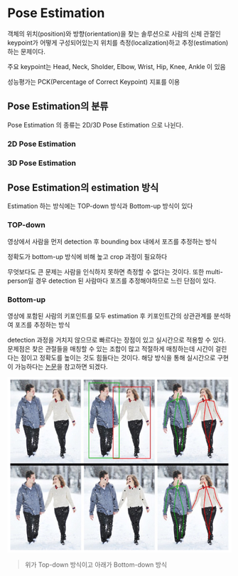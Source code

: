 



# Pose Estimation

객체의 위치(position)와 방향(orientation)을 찾는 솔루션으로 사람의 신체 관절인 keypoint가 어떻게 구성되어있는지 위치를 측정(localization)하고 추정(estimation)하는 문제이다.

주요 keypoint는 Head, Neck, Sholder, Elbow, Wrist, Hip, Knee, Ankle 이 있음



성능평가는 PCK(Percentage of Correct Keypoint) 지표를 이용



## Pose Estimation의 분류

Pose Estimation 의 종류는 2D/3D Pose Estimation 으로 나뉜다.

### 2D Pose Estimation



### 3D Pose Estimation







## Pose Estimation의 estimation 방식

Estimation 하는 방식에는 TOP-down 방식과 Bottom-up 방식이 있다

### TOP-down

영상에서 사람을 먼저 detection 후 bounding box 내에서 포즈를 추정하는 방식

정확도가 bottom-up 방식에 비해 높고 crop 과정이 필요하다

무엇보다도 큰 문제는 사람을 인식하지 못하면 측정할 수 없다는 것이다. 또한 multi-person일 경우 detection 된 사람마다 포즈를 추정해야하므로 느린 단점이 있다.



### Bottom-up

영상에 포함된 사람의 키포인트를 모두 estimation 후 키포인트간의 상관관계를 분석하여 포즈를 추정하는 방식

detection 과정을 거치지 않으므로 빠르다는 장점이 있고 실시간으로 적용할 수 있다. 문제점은 찾은 관절들을 매칭할 수 있는 조합이 많고 적절하게 매칭하는데 시간이 걸린다는 점이고 정확도를 높이는 것도 힘들다는 것이다. 해당 방식을 통해 실시간으로 구현이 가능하다는 [논문](https://arxiv.org/pdf/1611.08050.pdf)을 참고하면 되겠다.

 



<img src="images/Pose_Estimation/image-20200228223404656.png" alt="image-20200228223404656" style="zoom:80%;" />

>  위가 Top-down 방식이고 아래가 Bottom-down 방식









